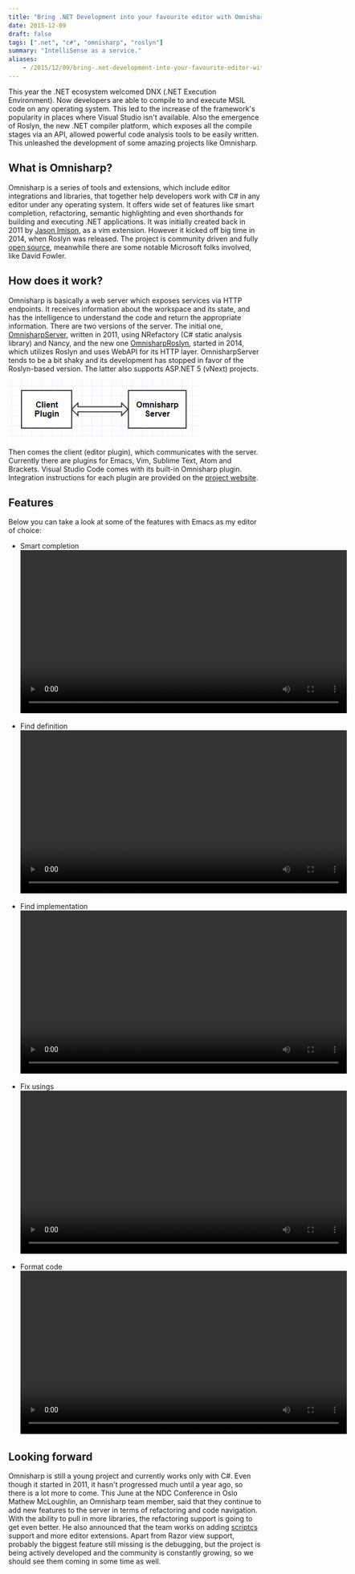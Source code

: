 ```yaml
---
title: "Bring .NET Development into your favourite editor with Omnisharp"
date: 2015-12-09
draft: false
tags: [".net", "c#", "omnisharp", "roslyn"]
summary: "IntelliSense as a service."
aliases: 
    - /2015/12/09/bring-.net-development-into-your-favourite-editor-with-omnisharp
---
```


This year the .NET ecosystem welcomed DNX (.NET Execution Environment). Now developers are able to compile to and execute MSIL code on any operating system. This led to the increase of the framework's popularity in places where Visual Studio isn't available. Also the emergence of Roslyn, the new .NET compiler platform, which exposes all the compile stages via an API, allowed powerful code analysis tools to be easily written. This unleashed the development of some amazing projects like Omnisharp. 

## What is Omnisharp?

Omnisharp is a series of tools and extensions, which include editor integrations and libraries, that together help developers work with C# in any editor under any operating system. It offers wide set of features like smart completion, refactoring, semantic highlighting and even shorthands for building and executing .NET applications. It was initially created back in 2011 by [Jason Imison](https://twitter.com/JasonImison), as a vim extension. However it kicked off big time in 2014, when Roslyn was released. The project is community driven and fully [open source](https://github.com/OmniSharp/omnisharp-roslyn), meanwhile there are some notable Microsoft folks involved, like David Fowler.

##  How does it work?

Omnisharp is basically a web server which exposes services via HTTP endpoints. It receives information about the workspace and its state, and has the intelligence to understand the code and return the appropriate information. There are two versions of the server. The initial one, [OmnisharpServer](https://github.com/OmniSharp/omnisharp-server), written in 2011, using NRefactory (C# static analysis library) and Nancy, and the new one [OmnisharpRoslyn](https://github.com/OmniSharp/omnisharp-roslyn), started in 2014, which utilizes Roslyn and uses WebAPI for its HTTP layer. OmnisharpServer tends to be a bit shaky and its development has stopped in favor of the Roslyn-based version. The latter also supports ASP.NET 5 (vNext) projects. 

![client-server](/images/posts/2015-12-09-omnisharp/client-server.png "Client-Server")

Then comes the client (editor plugin), which communicates with the server. Currently there are plugins for Emacs, Vim, Sublime Text, Atom and Brackets. Visual Studio Code comes with its built-in Omnisharp plugin. Integration instructions for each plugin are provided on the [project website](http://www.omnisharp.net/#integrations).

## Features

Below you can take a look at some of the features with Emacs as my editor of choice:  

* Smart completion  
<video alt="Smart completion" src="/images/posts/2015-12-09-omnisharp/intellisense.mp4" controls="controls" width="650px"></video>

* Find definition  
<video alt="Smart completion" src="/images/posts/2015-12-09-omnisharp/goto-definition.mp4" controls="controls" width="650px"></video>

* Find implementation  
<video alt="Smart completion" src="/images/posts/2015-12-09-omnisharp/goto-implementation.mp4" controls="controls" width="650px"></video>

* Fix usings  
<video alt="Smart completion" src="/images/posts/2015-12-09-omnisharp/fix-usings.mp4" controls="controls" width="650px"></video>

* Format code  
<video alt="Smart completion" src="/images/posts/2015-12-09-omnisharp/code-formatting.mp4" controls="controls" width="650px"></video>

## Looking forward

Omnisharp is still a young project and currently works only with C#. Even though it started in 2011, it hasn't progressed much until a year ago, so there is a lot more to come. This June at the NDC Conference in Oslo Mathew McLoughlin, an Omnisharp team member, said that they continue to add new features to the server in terms of refactoring and code navigation. With the ability to pull in more libraries, the refactoring support is going to get even better. He also announced that the team works on adding [scriptcs](http://scriptcs.net/) support and more editor extensions. Apart from Razor view support, probably the biggest feature still missing is the debugging, but the project is being actively developed and the community is constantly growing, so we should see them coming in some time as well. 

